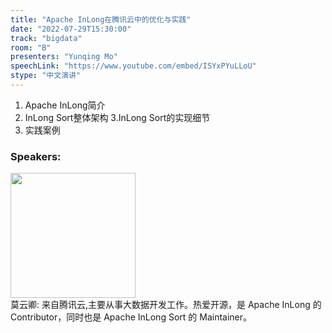 ```yaml
---
title: "Apache InLong在腾讯云中的优化与实践"
date: "2022-07-29T15:30:00"
track: "bigdata"
room: "B"
presenters: "Yunqing Mo"
speechLink: "https://www.youtube.com/embed/ISYxPYuLLoU"
stype: "中文演讲"
---
```

1. Apache InLong简介
2. InLong Sort整体架构
3.InLong Sort的实现细节
4. 实践案例
 ### Speakers: 
 <img src="images/speaker/1098.png" width="200" /><br>莫云卿: 来自腾讯云,主要从事大数据开发工作。热爱开源，是 Apache InLong 的 Contributor，同时也是 Apache InLong Sort 的 Maintainer。

 